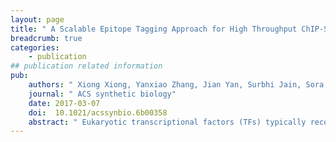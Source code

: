 ```yaml
---
layout: page
title: " A Scalable Epitope Tagging Approach for High Throughput ChIP-Seq Analysis."
breadcrumb: true
categories:
    - publication
## publication related information
pub:
    authors: " Xiong Xiong, Yanxiao Zhang, Jian Yan, Surbhi Jain, Sora Chee, Bing Ren<sup>#</sup>,  Huimin Zhao<sup>#</sup>"
    journal: " ACS synthetic biology"
    date: 2017-03-07
    doi:  10.1021/acssynbio.6b00358
    abstract: " Eukaryotic transcriptional factors (TFs) typically recognize short genomic sequences alone or together with other proteins to modulate gene expression. Mapping of TF-DNA interactions in the genome is crucial for understanding the gene regulatory programs in cells. While chromatin immunoprecipitation followed by sequencing (ChIP-Seq) is commonly used for this purpose, its application is severely limited by the availability of suitable antibodies for TFs. To overcome  this limitation, we developed an efficient and scalable strategy named cmChIP-Seq that combines the clustered regularly interspaced short palindromic repeats (CRISPR) technology with microhomology mediated end joining (MMEJ) to genetically engineer a TF with an epitope tag. We demonstrated the utility of this tool by applying it to four TFs in a human colorectal cancer cell line. The highly scalable procedure makes this strategy ideal for ChIP-Seq analysis of TFs in diverse species and cell types.,"
---
```

